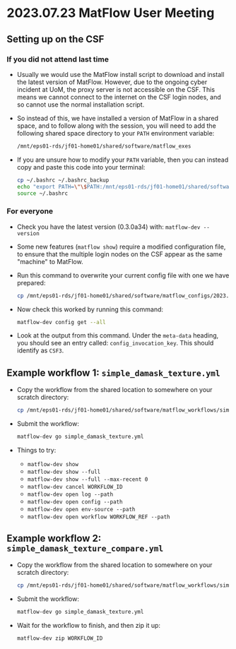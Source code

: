 # 2023.07.23 MatFlow User Meeting

## Setting up on the CSF

### If you did not attend last time

* Usually we would use the MatFlow install script to download and install the latest version of MatFlow. However, due to the ongoing cyber incident at UoM, the proxy server is not accessible on the CSF. This means we cannot connect to the internet on the CSF login nodes, and so cannot use the normal installation script.
* So instead of this, we have installed a version of MatFlow in a shared space, and to follow along with the session, you will need to add the following shared space directory to your `PATH` environment variable:

  ```bash
  /mnt/eps01-rds/jf01-home01/shared/software/matflow_exes
  ```

* If you are unsure how to modify your `PATH` variable, then you can instead copy and paste this code into your terminal:

  ```bash
  cp ~/.bashrc ~/.bashrc_backup
  echo "export PATH=\"\$PATH:/mnt/eps01-rds/jf01-home01/shared/software/matflow_exes\"" >>~/.bashrc
  source ~/.bashrc
  ```

### For everyone

* Check you have the latest version (0.3.0a34) with: `matflow-dev --version`
* Some new features (`matflow show`) require a modified configuration file, to ensure that the multiple login nodes on the CSF appear as the same "machine" to MatFlow.
* Run this command to overwrite your current config file with one we have prepared:

  ```bash
  cp /mnt/eps01-rds/jf01-home01/shared/software/matflow_configs/2023.07.20_config.yml ~/.matflow-new/config.yml
  ```
* Now check this worked by running this command:

  ```bash
  matflow-dev config get --all
  ```

* Look at the output from this command. Under the `meta-data` heading, you should see an entry called: `config_invocation_key`. This should identify as `CSF3`.

## Example workflow 1: `simple_damask_texture.yml`

* Copy the workflow from the shared location to somewhere on your scratch directory:

  ```bash
  cp /mnt/eps01-rds/jf01-home01/shared/software/matflow_workflows/simple_damask_texture.yaml ~/scratch
  ```

* Submit the workflow:

  ```bash
  matflow-dev go simple_damask_texture.yml
  ```

* Things to try:
  * `matflow-dev show`
  * `matflow-dev show --full`
  * `matflow-dev show --full --max-recent 0`
  * `matflow-dev cancel WORKFLOW_ID`
  * `matflow-dev open log --path`
  * `matflow-dev open config --path`
  * `matflow-dev open env-source --path`
  * `matflow-dev open workflow WORKFLOW_REF --path`

## Example workflow 2: `simple_damask_texture_compare.yml`

* Copy the workflow from the shared location to somewhere on your scratch directory:

  ```bash
  cp /mnt/eps01-rds/jf01-home01/shared/software/matflow_workflows/simple_damask_texture_compare.yaml ~/scratch
  ```

* Submit the workflow:

  ```bash
  matflow-dev go simple_damask_texture.yml
  ```

* Wait for the workflow to finish, and then zip it up:

  ```bash
  matflow-dev zip WORKFLOW_ID
  ```
